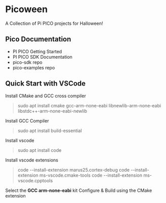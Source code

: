 # Picoween
A Collection of Pi PICO projects for Halloween!


## Pico Documentation
- PI PICO Getting Started
- PI PICO SDK Documentation
- pico-sdk repo
- pico-examples repo

## Quick Start with VSCode
Install CMake and GCC cross compiler
> sudo apt install cmake gcc-arm-none-eabi libnewlib-arm-none-eabi libstdc++-arm-none-eabi-newlib

Install GCC Compiler
> sudo apt install build-essential

Install vscode
> sudo apt install code

Install vscode extensions
> code --install-extension marus25.cortex-debug
> code --install-extension ms-vscode.cmake-tools
> code --install-extension ms-vscode.cpptools

Select the **GCC arm-none-eabi** kit 
Configure & Build using the CMake extension